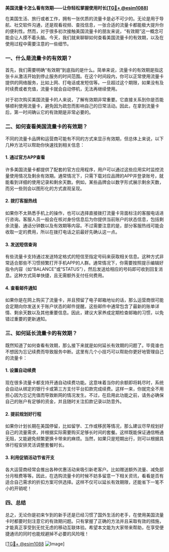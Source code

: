**美国流量卡怎么看有效期——让你轻松掌握使用时长[[TG💪+ @esim1088](https://t.me/s/esim1088)]**

在美国生活、旅行或者工作，拥有一张优质的流量卡是必不可少的。无论是用于导航、社交软件沟通，还是观看视频、查找信息，一张合适的流量卡都能极大提升你的便利性。然而，对于很多初次接触美国流量卡的朋友来说，“有效期”这一概念可能会让人摸不着头脑。今天，我们就来聊聊如何查看美国流量卡的有效期，以及在使用过程中需要注意的一些细节。

### 一、什么是流量卡的有效期？

首先，我们需要明确“有效期”到底指的是什么。简单来说，流量卡的有效期是指这张卡从激活开始到停止服务的时间范围。在这个时间段内，你可以正常使用流量卡提供的网络服务，比如上网、打电话或发短信等。一旦超过这个期限，如果没有及时续费或者充值，流量卡就会自动停机，无法再继续使用。

对于初次购买美国流量卡的人来说，了解有效期非常重要。它直接关系到你是否能够顺利使用流量卡，避免因为疏忽而影响自己的日常活动。因此，在拿到流量卡后，第一时间确认它的有效期是非常必要的。

### 二、如何查看美国流量卡的有效期？

不同的流量卡品牌和运营商可能有不同的方式来显示有效期，但总体上来说，以下几种方法可以帮助你快速找到相关信息：

#### 1. **通过官方APP查看**
许多美国流量卡都提供了配套的官方应用程序，用户可以通过这些应用实时监控流量使用情况及剩余有效期。通常情况下，只需下载对应品牌的APP并登录账号，就能看到详细的使用记录和剩余天数。例如，某些品牌会以数字形式展示剩余天数，而另一些则会以图形化的方式直观呈现。

#### 2. **拨打客服热线**
如果你不太熟悉手机上的操作，也可以选择直接拨打流量卡背面标注的客服电话进行咨询。客服人员一般会在核对身份信息后为你提供当前账户的状态信息，包括剩余流量、通话分钟数以及有效期等内容。不过需要注意的是，部分客服热线可能会收取一定的费用，所以在拨打电话之前最好先确认这一点。

#### 3. **发送短信查询**
有些流量卡支持通过发送特定格式的短信至指定号码来获取相关信息。这种方式非常适合那些不习惯频繁打开手机APP的人群。通常情况下，你需要按照提示编辑好指令内容（如“BALANCE”或“STATUS”），然后发送给相应的号码即可收到回复消息。这种方式简单快捷，且无需额外支付任何费用。

#### 4. **查看邮件通知**
如果你是在网上购买了流量卡，并且预留了电子邮箱地址的话，那么运营商很可能会定期向你发送关于账户状态的邮件提醒。这些邮件中通常包含了最新的账单详情、剩余天数以及其他重要信息。因此，建议大家养成定期检查邮箱的习惯，以免错过重要的更新通知。

### 三、如何延长流量卡的有效期？

既然知道了如何查看有效期，那么接下来就是如何延长有效期的问题了。毕竟谁也不想因为忘记续费而导致服务中断。这里有几个小技巧可以帮助你更好地管理自己的流量卡：

#### 1. **设置自动续费**
现在很多流量卡都支持开通自动续费功能。这意味着当你的余额即将耗尽时，系统会自动从绑定的银行卡或第三方支付平台扣款完成续费。这样一来，你就完全不用担心因为忘记充值而导致断网的情况发生。不过，在启用此功能之前，请务必确保自己的账户有足够的资金，并且随时关注扣款记录以防意外。

#### 2. **提前规划好行程**
如果你计划长期在美国停留，比如留学、工作或移民等情况，那么建议尽早规划好自己的流量需求，并根据实际需要购买足够长时间的套餐。这样既能保证通信畅通无阻，又能避免频繁更换卡带来的麻烦。当然，如果只是短期出行，则可以根据具体行程安排灵活调整套餐时长。

#### 3. **利用促销活动节省开支**
各大运营商经常会推出各种优惠活动来吸引新老客户。比如赠送额外流量、减免部分月租费等等。因此，在选购流量卡的时候不妨多留意一下相关资讯，看看是否有适合自己需求的折扣方案可供选择。这样不仅可以延长有效期限，还能省下一笔不小的开销呢！

### 四、总结

总之，无论你是初来乍到的新手还是已经习惯了国外生活的老手，在使用美国流量卡时都要时刻注意它的有效期问题。只有掌握了正确的方法并且采取有效的措施，才能真正享受到无忧无虑的移动互联体验。希望本文能为大家带来帮助，在享受便捷通讯的同时也能规避掉不必要的风险哦！

[[TG💪+ @esim1088](https://t.me/s/esim1088) ![Image](https://i.postimg.cc/4NQfJmqS/Snipaste-2025-05-13-00-14-12.png)]